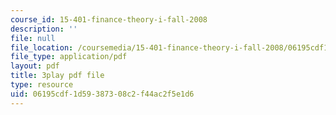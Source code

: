 ```yaml
---
course_id: 15-401-finance-theory-i-fall-2008
description: ''
file: null
file_location: /coursemedia/15-401-finance-theory-i-fall-2008/06195cdf1d59387308c2f44ac2f5e1d6_Q2qjnLO3I_M.pdf
file_type: application/pdf
layout: pdf
title: 3play pdf file
type: resource
uid: 06195cdf-1d59-3873-08c2-f44ac2f5e1d6
---
```


